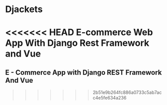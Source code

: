 # Djackets
<<<<<<< HEAD
 E-commerce Web App With Django Rest Framework and Vue
=======
## E - Commerce App with Django REST Framework And Vue
>>>>>>> 2b51e9b264fc886a0733c5ab7acc4e5fe634a236
